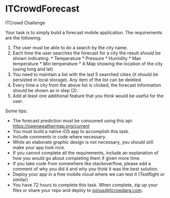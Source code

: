 # ITCrowdForecast

ITCrowd Challenge


Your task is to simply build a forecast mobile application. The requirements are the following:

  1. The user must be able to do a search by the city name.
  2. Each time the user searches the forecast for a city the result should be shown indicating:
    * Temperature
    * Pressure
    * Humidity
    * Max temperature
    * Min temperature
    * A Map showing the location of the city (using long and lat)
  3. You need to maintain a list with the last 5 searched cities (it should be persisted in local storage). Any item of the list can be deleted.
  4. Every time a city from the above list is clicked, the forecast information should be shown as in step (2).
  5. Add at least one additional feature that you think would be useful for the user.
  
Some tips:
  
  * The forecast prediction must be consumed using this api: https://openweathermap.org/current
  * You must build a native iOS app to accomplish this task.
  * Include comments in code where necessary.
  * While an elaborate graphic design is not necessary, you should still make your app look nice.
  * If you cannot complete all the requirements, include an explanation of how you would go about completing them if given more time.
  * If you take code from somewhere like stackoverflow, please add a comment of why you did it and why you think it was the best solution.
  * Deploy your app in a free mobile cloud where we can test it (Testflight or similar)
  * You have 72 hours to complete this task. When complete, zip up your files or share your repo and deploy to joinus@itcrowdarg.com.
  
  